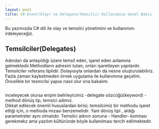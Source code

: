 ```yaml
---
layout: post
title: C# Event(Olay) ve Delegate(Temsilci) Kullanımına Genel Bakış
---  
```


Bu yazımızda C# dili ile olay ve temsilci yönetimini ve kullanımını irdeleyeceğiz.  
## Temsilciler(Delegates) ##  
Adından da anlaşıldığı üzere temsil eden, işaret eden anlamına gelmektedir.Methodların adresini tutan, onları işaretleyen yapılardır.  
Temsilciler referans tiplidir. Dolayısıyla onlardan da nesne oluşturulabiliriz. Fazla zaman kaybetmeden örnek uygulama ile kullanımına geçelim.  
Öncelikle bir tesmcilsi yapısı nasıl olur ona bakalım:    
``` private delegate int DelegateHandler(); 
``` 
 inceleyecek olursa erişim belirleyicimiz -delegate sözcüğü(keyword) - method dönüş tip, temsici adımız.  
 Dikkat edilecek önemli hususlardan birisi; temsilcimiz bir methodu işaret ettiği için, o methoda imzası benzemelidir. Yani dönüş tipi , aldığı parametreler aynı olmalıdır.  Temsilci adının sonuna - Handler- konması gerekmekz ama yazılım kültüründe böyle kullanılması tercih edilmektedir.  
 
 

